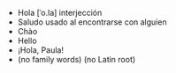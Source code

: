 - Hola	[ˈo.la]	interjección  
- Saludo usado al encontrarse con alguien
- Chào
- Hello
- ¡Hola, Paula!  
- (no family words)	(no Latin root)